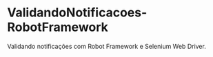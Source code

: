 # ValidandoNotificacoes-RobotFramework
Validando notificações com Robot Framework e Selenium Web Driver.

